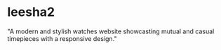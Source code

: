# leesha2
"A modern and stylish watches website showcasting mutual and casual timepieces with a responsive design."
